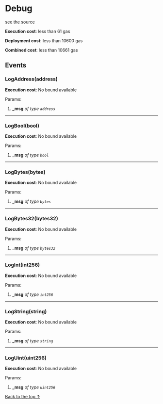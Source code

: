 # Debug
[see the source](https://github.com/daostack/arc/tree/master/contracts/test/Debug.sol)


**Execution cost**: less than 61 gas

**Deployment cost**: less than 10600 gas

**Combined cost**: less than 10661 gas


## Events
### LogAddress(address)


**Execution cost**: No bound available


Params:

1. **_msg** *of type `address`*

--- 
### LogBool(bool)


**Execution cost**: No bound available


Params:

1. **_msg** *of type `bool`*

--- 
### LogBytes(bytes)


**Execution cost**: No bound available


Params:

1. **_msg** *of type `bytes`*

--- 
### LogBytes32(bytes32)


**Execution cost**: No bound available


Params:

1. **_msg** *of type `bytes32`*

--- 
### LogInt(int256)


**Execution cost**: No bound available


Params:

1. **_msg** *of type `int256`*

--- 
### LogString(string)


**Execution cost**: No bound available


Params:

1. **_msg** *of type `string`*

--- 
### LogUint(uint256)


**Execution cost**: No bound available


Params:

1. **_msg** *of type `uint256`*



[Back to the top ↑](#debug)
